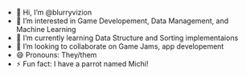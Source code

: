 - 👋 Hi, I’m @blurryvizion
- 👀 I’m interested in Game Developement, Data Management, and Machine Learning 
- 🌱 I’m currently learning Data Structure and Sorting implementaions
- 💞️ I’m looking to collaborate on Game Jams, app developement
- 😄 Pronouns: They/them
- ⚡ Fun fact: I have a parrot named Michi!

<!---
blurryvizion/blurryvizion is a ✨ special ✨ repository because its `README.md` (this file) appears on your GitHub profile.
You can click the Preview link to take a look at your changes.
--->
